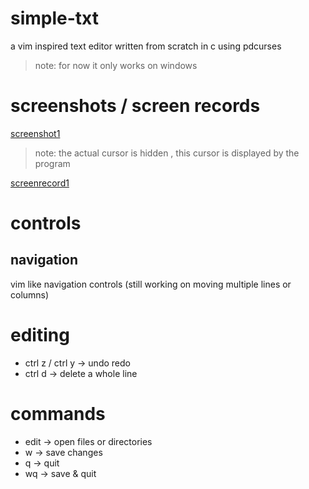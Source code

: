 # simple-txt
a vim inspired text editor written from scratch in c using pdcurses

>note: for now it only works on windows

# screenshots / screen records
[screenshot1](https://github.com/abdelrahman1215/simple-txt/blob/main/demos/Screenshot%20(7).png)

>note: the actual cursor is hidden , this cursor is displayed by the program

[screenrecord1](https://github.com/abdelrahman1215/simple-txt/blob/main/demos/screen%20record.mp4)

# controls
## navigation
vim like navigation controls (still working on moving multiple lines or columns)
# editing
* ctrl z / ctrl y -> undo redo
* ctrl d -> delete a whole line

# commands
* edit -> open files or directories
* w -> save changes
* q -> quit
* wq -> save & quit